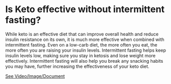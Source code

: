 # Is Keto effective without intermittent fasting?

While keto is an effective diet that can improve overall health and reduce insulin resistance on its own, it is much more effective when combined with intermittent fasting. Even on a low-carb diet, the more often you eat, the more often you are raising your insulin levels. Intermittent fasting helps keep insulin levels low, making sure you stay in ketosis and lose weight more effectively. Intermittent fasting will also help you break any snacking habits you may have, further increasing the effectiveness of your keto diet.

 [See Video/Image/Document](https://hls-player.drberg.com/asset?path=migrated-assets/keto-will-not-work-without-intermittent-fasting-drberg)